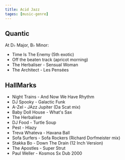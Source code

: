 ```yaml
---
title: Acid Jazz
tages: [music-genre]
---
```


## Quantic

At D♭ Major, B♭ Minor:

- Time Is The Enemy (5th exotic)
- Off the beaten track (apricot morning)
- The Herbaliser - Sensual Woman
- The Architect - Les Pensées

## HallMarks

- Night Trains - And Now We Have Rhythm
- DJ Spooky - Galactic Funk
- A-Zel - JAzz Jupiter (Da Scat mix)
- Baby Doll House - What's Sax
- The Herbaliser
- DJ Food - Turtle Soup
- Pest - Hlazy
- Treva Whateva - Havana Ball
- Sofa Surfers - Sofa Rockers (Richard Dorfmeister mix)
- Stakka Bo - Down The Drain (12 Inch Version)
- The Apostles - Super Strut
- Paul Weller - Kosmos Sx Dub 2000
